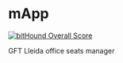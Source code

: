 # mApp
[![bitHound Overall Score](https://www.bithound.io/github/Ricard/mApp/badges/score.svg)](https://www.bithound.io/github/Ricard/mApp)

GFT Lleida office seats manager
